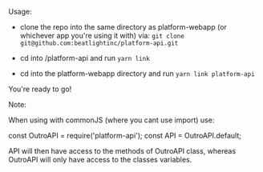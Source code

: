 Usage:
- clone the repo into the same directory as platform-webapp (or whichever app you're using it with) via:
`git clone git@github.com:beatlightinc/platform-api.git`

- cd into /platform-api and run `yarn link`

- cd into the platform-webapp directory and run `yarn link platform-api`

You're ready to go!


Note:

When using with commonJS (where you cant use import) use:

const OutroAPI = require('platform-api');
const API = OutroAPI.default;

API will then have access to the methods of OutroAPI class, whereas OutroAPI will
only have access to the classes variables.
